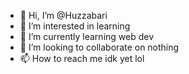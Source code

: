 - 👋 Hi, I’m @Huzzabari
- 👀 I’m interested in learning
- 🌱 I’m currently learning web dev
- 💞️ I’m looking to collaborate on nothing
- 📫 How to reach me idk yet lol

<!---
Huzzabari/Huzzabari is a ✨ special ✨ repository because its `README.md` (this file) appears on your GitHub profile.
You can click the Preview link to take a look at your changes.
--->
